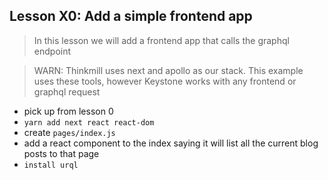 ## Lesson X0: Add a simple frontend app

> In this lesson we will add a frontend app that calls the graphql endpoint

> WARN: Thinkmill uses next and apollo as our stack. This example uses these tools, however Keystone works with any frontend or graphql request

- pick up from lesson 0
- `yarn add next react react-dom`
- create `pages/index.js`
- add a react component to the index saying it will list all the current blog posts to that page
- `install urql`
